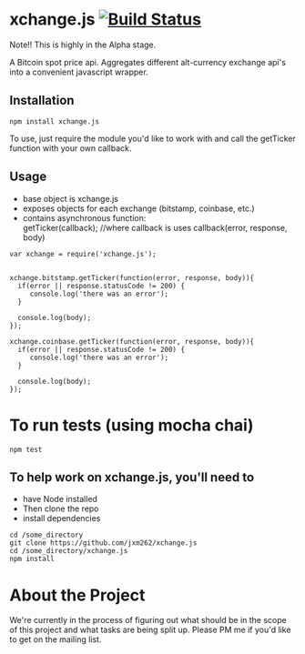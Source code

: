 xchange.js  [![Build Status](https://travis-ci.org/jxm262/xchange.js.svg?branch=master)](https://travis-ci.org/jxm262/xchange.js)  
==========  

Note!!  This is highly in the Alpha stage.  

  
  
A Bitcoin spot price api.  Aggregates different alt-currency exchange api's into a convenient javascript wrapper.


## Installation

```
npm install xchange.js
```

To use, just require the module you'd like to work with and call the getTicker function with your own callback.  

## Usage
+ base object is xchange.js  
+ exposes objects for each exchange (bitstamp, coinbase, etc.)  
+ contains asynchronous function:  
    getTicker(callback);    //where callback is uses callback(error, response, body)

```
var xchange = require('xchange.js');


xchange.bitstamp.getTicker(function(error, response, body)){
  if(error || response.statusCode != 200) {
     console.log('there was an error');
  }
  
  console.log(body);
});

xchange.coinbase.getTicker(function(error, response, body)){
  if(error || response.statusCode != 200) {
     console.log('there was an error');
  }
  
  console.log(body);
});
```
  
  

To run tests (using mocha chai)
===============================  

```
npm test
```  
  

## To help work on xchange.js, you'll need to 
- have Node installed
- Then clone the repo  
- install dependencies

```
cd /some_directory
git clone https://github.com/jxm262/xchange.js
cd /some_directory/xchange.js
npm install
```  

About the Project
=================
We're currently in the process of figuring out what should be in the scope of this project and what tasks are being split up.  Please PM me if you'd like to get on the mailing list.

